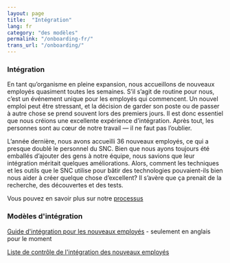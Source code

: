 ```yaml
---
layout: page
title:  "Intégration"
lang: fr
category: "des modèles"
permalink: "/onboarding-fr/"
trans_url: "/onboarding/"
---
```


### Intégration

En tant qu’organisme en pleine expansion, nous accueillons de nouveaux employés quasiment toutes les semaines. S’il s’agit de routine pour nous, c’est un événement unique pour les employés qui commencent. Un nouvel emploi peut être stressant, et la décision de garder son poste ou de passer à autre chose se prend souvent lors des premiers jours. Il est donc essentiel que nous créions une excellente expérience d’intégration. Après tout, les personnes sont au cœur de notre travail — il ne faut pas l’oublier.

L’année dernière, nous avons accueilli 36 nouveaux employés, ce qui a presque doublé le personnel du SNC. Bien que nous ayons toujours été emballés d’ajouter des gens à notre équipe, nous savions que leur intégration méritait quelques améliorations. Alors, comment les techniques et les outils que le SNC utilise pour bâtir des technologies pouvaient-ils bien nous aider à créer quelque chose d’excellent? Il s’avère que ça prenait de la recherche, des découvertes et des tests.

Vous pouvez en savoir plus sur notre [processus](https://numerique.canada.ca/2019/07/29/faire-une-bonne-premi%C3%A8re-impression-lint%C3%A9gration-cest-important/)

### Modèles d'intégration

[Guide d'intégration pour les nouveaux employés](https://docs.google.com/document/d/1a41lqm0kLVe37p-Og4SjGFk4HhaReHyNNhTuag9rv3g/edit) - seulement en anglais pour le moment

[Liste de contrôle de l'intégration des nouveaux employés](https://docs.google.com/document/d/1_tarR1feFhRViwO1Aq48gFciXhMibwYvUMx2S3WKWsI/edit?usp=sharing)
